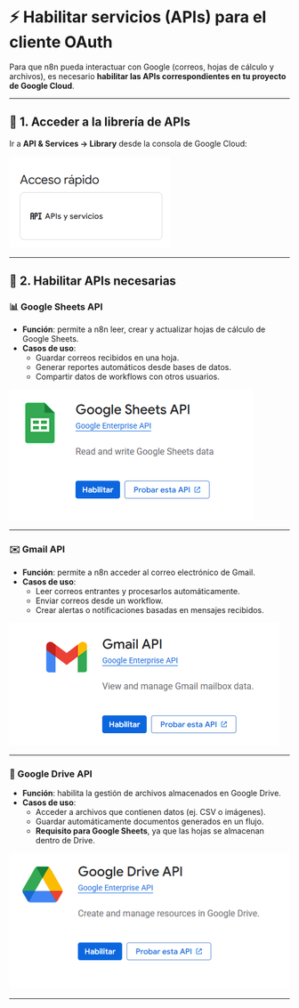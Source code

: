 # ⚡ Habilitar servicios (APIs) para el cliente OAuth

Para que n8n pueda interactuar con Google (correos, hojas de cálculo y archivos), es necesario **habilitar las APIs correspondientes en tu proyecto de Google Cloud**.

---

## 🔹 1. Acceder a la librería de APIs

Ir a **API & Services → Library** desde la consola de Google Cloud:

![Acceso a APIs](./api-services-access.png)

---

## 🔹 2. Habilitar APIs necesarias

### 📊 Google Sheets API

- **Función**: permite a n8n leer, crear y actualizar hojas de cálculo de Google Sheets.
- **Casos de uso**:
  - Guardar correos recibidos en una hoja.
  - Generar reportes automáticos desde bases de datos.
  - Compartir datos de workflows con otros usuarios.

![Google Sheets API](google-sheet-api.png)

---

### ✉️ Gmail API

- **Función**: permite a n8n acceder al correo electrónico de Gmail.
- **Casos de uso**:
  - Leer correos entrantes y procesarlos automáticamente.
  - Enviar correos desde un workflow.
  - Crear alertas o notificaciones basadas en mensajes recibidos.

![Gmail API](gmail-api.png)

---

### 📂 Google Drive API

- **Función**: habilita la gestión de archivos almacenados en Google Drive.
- **Casos de uso**:
  - Acceder a archivos que contienen datos (ej. CSV o imágenes).
  - Guardar automáticamente documentos generados en un flujo.
  - **Requisito para Google Sheets**, ya que las hojas se almacenan dentro de Drive.

![Google Drive API](google-drive-api.png)

---
